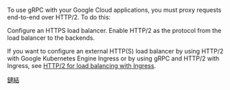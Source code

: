 To use gRPC with your Google Cloud applications, you must proxy requests end-to-end over HTTP/2. To do this:

Configure an HTTPS load balancer.
Enable HTTP/2 as the protocol from the load balancer to the backends.

If you want to configure an external HTTP(S) load balancer by using HTTP/2 with Google Kubernetes Engine Ingress or by using gRPC and HTTP/2 with Ingress, see [HTTP/2 for load balancing with Ingress](https://cloud.google.com/kubernetes-engine/docs/how-to/ingress-http2).

[鏈結](https://cloud.google.com/load-balancing/docs/https#using_grpc_with_your_applications)
